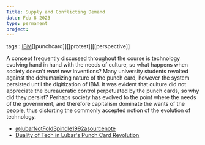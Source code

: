 ```yaml
---
Title: Supply and Conflicting Demand
date: Feb 8 2023
type: permanent
project:
---
```


tags::  [IBM](IBM)[[punchcard]][[protest]][[perspective]]

A concept frequently discussed throughout the course is technology evolving hand in hand with the needs of culture, so what happens when society doesn't *want* new inventions? Many university students revolted against the dehumanizing nature of the punch card, however the system persisted until the digitization of IBM. It was evident that culture did not appreciate the bureaucratic control perpetuated by the punch cards, so why did they persist? Perhaps society has evolved to the point where the needs of the government, and therefore capitalism dominate the wants of the people, thus distorting the commonly accepted notion of the evolution of technology.

- [@lubarNotFoldSpindle1992asourcenote](@lubarNotFoldSpindle1992asourcenote.md)
- [Duality of Tech in Lubar's Punch Card Revolution](Duality%20of%20Tech%20in%20Lubar's%20Punch%20Card%20Revolution.md)
